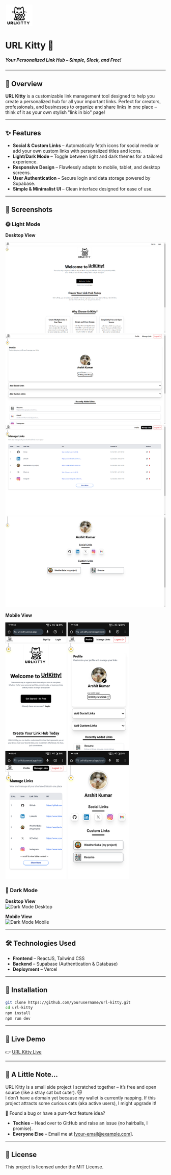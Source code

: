 <img src="./public/Logo.svg" alt="Light Mode Desktop" height="70" />

# URL Kitty 🐾

##### Your Personalized Link Hub – Simple, Sleek, and Free!

---

## 🚀 Overview

**URL Kitty** is a customizable link management tool designed to help you create a personalized hub for all your important links. Perfect for creators, professionals, and businesses to organize and share links in one place – think of it as your own stylish "link in bio" page!

---

## ✨ Features

- **Social & Custom Links** – Automatically fetch icons for social media or add your own custom links with personalized titles and icons.
- **Light/Dark Mode** – Toggle between light and dark themes for a tailored experience.
- **Responsive Design** – Flawlessly adapts to mobile, tablet, and desktop screens.
- **User Authentication** – Secure login and data storage powered by Supabase.
- **Simple & Minimalist UI** – Clean interface designed for ease of use.

---

## 📸 Screenshots

### 🌞 Light Mode

**Desktop View**

<div>
  <img src="./public/Screenshots/desktop/light/Screenshot%202024-12-30%20230152.png" alt="Light Mode Desktop 4" >
  <img src="./public/Screenshots/desktop/light/Screenshot%202024-12-30%20224040.png" alt="Light Mode Desktop 1" >
  <img src="./public/Screenshots/desktop/light/Screenshot%202024-12-30%20224155.png" alt="Light Mode Desktop 2" >
  <img src="./public/Screenshots/desktop/light/Screenshot%202024-12-30%20224214.png" alt="Light Mode Desktop 3" >
</div>

**Mobile View**

<div>
  <img src="./public/Screenshots/mobie/light/Screenshot_20241230-231337_Chrome.png" alt="Light Mode Mobile 1" height="400">
  <img src="./public/Screenshots/mobie/light/Screenshot_20241230-231355_Chrome.png" alt="Light Mode Mobile 2" height="400">
  <img src="./public/Screenshots/mobie/light/Screenshot_20241230-231414_Chrome.png" alt="Light Mode Mobile 3" height="400">
  <img src="./public/Screenshots/mobie/light/Screenshot_20241230-231424_Chrome.png" alt="Light Mode Mobile 4" height="400">
</div>

### 🌙 Dark Mode

**Desktop View**  
![Dark Mode Desktop](./screenshots/dark-desktop.png)

**Mobile View**  
![Dark Mode Mobile](./screenshots/dark-mobile.png)

---

## 🛠️ Technologies Used

- **Frontend** – ReactJS, Tailwind CSS
- **Backend** – Supabase (Authentication & Database)
- **Deployment** – Vercel

---

## 📂 Installation

```bash
git clone https://github.com/yourusername/url-kitty.git
cd url-kitty
npm install
npm run dev

```

---

## 📡 Live Demo

👉 [URL Kitty Live](https://url-kitty.vercel.app/)

---

## 🐾 A Little Note...

URL Kitty is a small side project I scratched together – it’s free and open source (like a stray cat but cuter). 😿  
I don’t have a domain yet because my wallet is currently napping. If this project attracts some curious cats (aka active users), I might upgrade it!

🔧 Found a bug or have a purr-fect feature idea?

- **Techies** – Head over to GitHub and raise an issue (no hairballs, I promise).
- **Everyone Else** – Email me at [your-email@example.com].

---

## 📜 License

This project is licensed under the MIT License.
